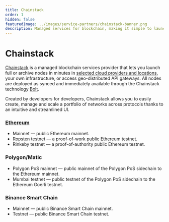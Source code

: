```yaml
---
title: Chainstack
order: 1
hidden: false
featuredImage: ../images/service-partners/chainstack-banner.png
description: Managed services for blockchain, making it simple to launch and scale decentralized networks and applications.
---
```


# Chainstack

[Chainstack](https://chainstack.com/) is a managed blockchain services provider that lets you launch full or archive nodes in minutes in [selected cloud providers and locations](https://support.chainstack.com/hc/en-us/articles/360024804711-Data-center-locations), your own infrastructure, or access geo-distributed API gateways. All nodes are deployed as synced and immediately available through the Chainstack technology [Bolt](https://chainstack.com/introducing-bolt-the-chainstack-technology-made-for-simple-node-synchronization/).

Created by developers for developers, Chainstack allows you to easily create, manage and scale a portfolio of networks across protocols thanks to an intuitive and streamlined UI.

### [Ethereum](https://chainstack.com/build-better-with-ethereum/)
- Mainnet — public Ethereum mainnet.
- Ropsten testnet — a proof-of-work public Ethereum testnet.
- Rinkeby testnet — a proof-of-authority public Ethereum testnet.

### Polygon/Matic
- Polygon PoS mainnet — public mainnet of the Polygon PoS sidechain to the Ethereum mainnet.
- Mumbai testnet — public testnet of the Polygon PoS sidechain to the Ethereum Goerli testnet.

### Binance Smart Chain
- Mainnet — public Binance Smart Chain mainnet.
- Testnet — public Binance Smart Chain testnet.